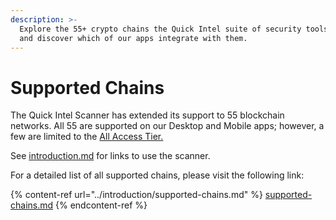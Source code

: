 ```yaml
---
description: >-
  Explore the 55+ crypto chains the Quick Intel suite of security tools supports
  and discover which of our apps integrate with them.
---
```


# Supported Chains

The Quick Intel Scanner has extended its support to 55 blockchain networks. All 55 are supported on our Desktop and Mobile apps; however, a few are limited to the [All Access Tier.](../qkntl-token/tiers-and-benefits.md)

See [introduction.md](introduction.md "mention") for links to use the scanner.

For a detailed list of all supported chains, please visit the following link:

{% content-ref url="../introduction/supported-chains.md" %}
[supported-chains.md](../introduction/supported-chains.md)
{% endcontent-ref %}
